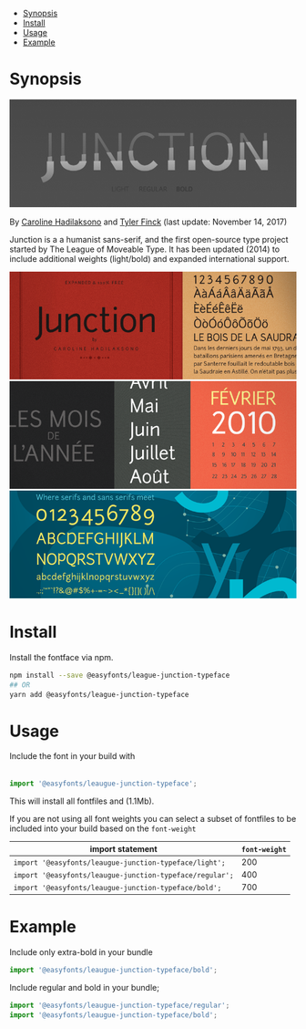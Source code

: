 - [Synopsis](#synopsis)
- [Install](#install)
- [Usage](#usage)
- [Example](#example)

# Synopsis

![League Junction 1][pangram1]

By [Caroline Hadilaksono][designer2] and [Tyler Finck][designer] (last update: November 14, 2017)

Junction is a a humanist sans-serif, and the first open-source type project started by The League of Moveable Type. It has been updated (2014) to include additional weights (light/bold) and expanded international support.


![League Junction 2][pangram2]
![League Junction 3][pangram3]
![League Junction 4][pangram4]

# Install

Install the fontface via npm. 

```bash
npm install --save @easyfonts/league-junction-typeface
## OR
yarn add @easyfonts/league-junction-typeface
```

# Usage

Include the font in your build with 

```javascript

import '@easyfonts/leaugue-junction-typeface';
```

This will install all fontfiles and (1.1Mb).

If you are not using all font weights you can select a subset of fontfiles to be included into your build based on the `font-weight`


| import statement                                         | `font-weight` |
| -------------------------------------------------------- | ------------- |
| `import '@easyfonts/leaugue-junction-typeface/light';`   | 200           |
| `import '@easyfonts/leaugue-junction-typeface/regular';` | 400           |
| `import '@easyfonts/leaugue-junction-typeface/bold';`    | 700           |

# Example

Include only extra-bold in your bundle

```javascript
import '@easyfonts/leaugue-junction-typeface/bold';
```

Include regular and bold in your bundle;

```javascript
import '@easyfonts/leaugue-junction-typeface/regular';
import '@easyfonts/leaugue-junction-typeface/bold';
```

[designer]: http://www.tylerfinck.com
[designer2]: http://www.hadilaksono.com
[pangram1]: ./images/junction-1.png
[pangram2]: ./images/junction-2.png
[pangram3]: ./images/junction-3.png
[pangram4]: ./images/junction-4.png


